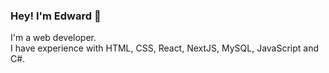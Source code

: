 ### Hey! I'm Edward 👋

I'm a web developer.\
I have experience with HTML, CSS, React, NextJS, MySQL, JavaScript and C#.
